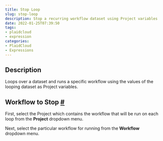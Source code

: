 ```yaml
---
title: Stop Loop
slug: stop-loop
description: Stop a recurring workflow dataset using Project variables
date: 2022-01-25T07:39:50
tags:
- plaidcloud
- expression
categories:
- PlaidCloud
- Expressions
---
```



## Description


Loops over a dataset and runs a specific workflow using the values of the looping dataset as Project variables.



## Workflow to Stop [#](https://plaidcloud.com/docs/stop-loop/#1-toc-title)


First, select the Project which contains the workflow that will be run on each loop from the **Project** dropdown menu.



Next, select the particular workflow for running from the **Workflow** dropdown menu.
